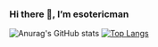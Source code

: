 ### Hi there 👋, I’m esotericman
![Anurag's GitHub stats](https://github-readme-stats.vercel.app/api?username=esotericman&theme=merko&hide_border=true)
[![Top Langs](https://github-readme-stats.vercel.app/api/top-langs/?username=esotericman&theme=merko&hide_border=true&hide_progress=true)](https://github.com/anuraghazra/github-readme-stats)
<!--
**esotericman/esotericman** is a ✨ _special_ ✨ repository because its `README.md` (this file) appears on your GitHub profile.

Here are some ideas to get you started:

- 🔭 I’m currently working on ...
- 🌱 I’m currently learning ...
- 👯 I’m looking to collaborate on ...
- 🤔 I’m looking for help with ...
- 💬 Ask me about ...
- 📫 How to reach me: ...
- 😄 Pronouns: ...
- ⚡ Fun fact: ...
-->
